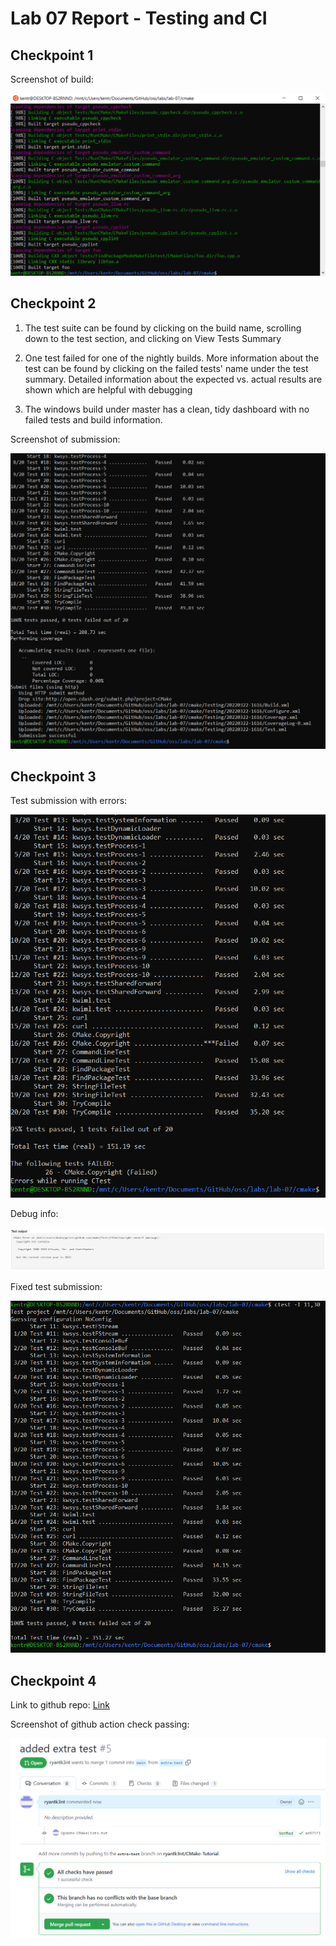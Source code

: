 # Lab 07 Report - Testing and CI

## Checkpoint 1

Screenshot of build:

![Build](check1.PNG)

## Checkpoint 2

1. The test suite can be found by clicking on the build name, scrolling down to the test section, and clicking on View Tests Summary 

2. One test failed for one of the nightly builds. More information about the test can be found by clicking on the failed tests' name under the test summary. Detailed information about the expected vs. actual results are shown which are helpful with debugging

3. The windows build under master has a clean, tidy dashboard with no failed tests and build information.

Screenshot of submission:

![Test](check2.PNG)

## Checkpoint 3

Test submission with errors:

![Test1](check3fail.PNG)

Debug info:

![Debug](check3err.PNG)

Fixed test submission:

![Test2](check3pass.PNG)

## Checkpoint 4

Link to github repo: [Link](https://github.com/ryantk3nt/CMake-Tutorial)

Screenshot of github action check passing:

![Pass](check4.PNG)
